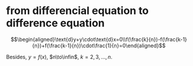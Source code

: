 

# from **differencial equation** to **difference equation**

$$\begin{aligned}\text{d}y+y\cdot\text{d}x=0\\f(\frac{k}{n})-f(\frac{k-1}{n})+f(\frac{k-1}{n})\cdot\frac{1}{n}=0\end{aligned}$$

Besides, $y=f(x)$, $n\to\infin$, $k=2,3,\dots,n$.